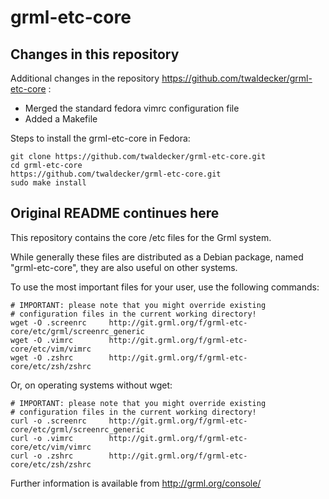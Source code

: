 grml-etc-core
=============

## Changes in this repository

Additional changes in the repository https://github.com/twaldecker/grml-etc-core :

 * Merged the standard fedora vimrc configuration file
 * Added a Makefile

Steps to install the grml-etc-core in Fedora:

    git clone https://github.com/twaldecker/grml-etc-core.git
    cd grml-etc-core
    https://github.com/twaldecker/grml-etc-core.git
    sudo make install

## Original README continues here

This repository contains the core /etc files for the Grml system.

While generally these files are distributed as a Debian package, named
"grml-etc-core", they are also useful on other systems.

To use the most important files for your user, use the following commands:

    # IMPORTANT: please note that you might override existing
    # configuration files in the current working directory!
    wget -O .screenrc     http://git.grml.org/f/grml-etc-core/etc/grml/screenrc_generic
    wget -O .vimrc        http://git.grml.org/f/grml-etc-core/etc/vim/vimrc
    wget -O .zshrc        http://git.grml.org/f/grml-etc-core/etc/zsh/zshrc


Or, on operating systems without wget:

    # IMPORTANT: please note that you might override existing
    # configuration files in the current working directory!
    curl -o .screenrc     http://git.grml.org/f/grml-etc-core/etc/grml/screenrc_generic
    curl -o .vimrc        http://git.grml.org/f/grml-etc-core/etc/vim/vimrc
    curl -o .zshrc        http://git.grml.org/f/grml-etc-core/etc/zsh/zshrc


Further information is available from http://grml.org/console/

